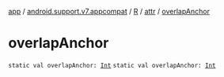 [app](../../../index.md) / [android.support.v7.appcompat](../../index.md) / [R](../index.md) / [attr](index.md) / [overlapAnchor](./overlap-anchor.md)

# overlapAnchor

`static val overlapAnchor: `[`Int`](https://kotlinlang.org/api/latest/jvm/stdlib/kotlin/-int/index.html)
`static val overlapAnchor: `[`Int`](https://kotlinlang.org/api/latest/jvm/stdlib/kotlin/-int/index.html)